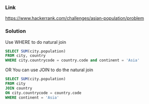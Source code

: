 ### Link

https://www.hackerrank.com/challenges/asian-population/problem

### Solution

Use WHERE to do natural join
```sql
SELECT SUM(city.population)
FROM city, country
WHERE city.countrycode = country.code and continent = 'Asia'
```

OR 
You can use JOIN to do the natural join
```sql
SELECT SUM(city.population)
FROM city
JOIN country
ON city.countrycode = country.code
WHERE continent = 'Asia'
```